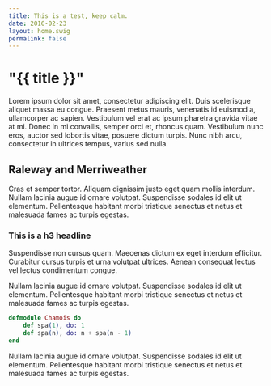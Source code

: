```yaml
---
title: This is a test, keep calm.
date: 2016-02-23
layout: home.swig
permalink: false
---
```


# "{{ title }}"

Lorem ipsum dolor sit amet, consectetur adipiscing elit. Duis scelerisque aliquet massa eu congue. Praesent metus mauris, venenatis id euismod a, ullamcorper ac sapien. Vestibulum vel erat ac ipsum pharetra gravida vitae at mi. Donec in mi convallis, semper orci et, rhoncus quam. Vestibulum nunc eros, auctor sed lobortis vitae, posuere dictum turpis. Nunc nibh arcu, consectetur in ultrices tempus, varius sed nulla.

## Raleway and Merriweather

Cras et semper tortor. Aliquam dignissim justo eget quam mollis interdum. Nullam lacinia augue id ornare volutpat. Suspendisse sodales id elit ut elementum. Pellentesque habitant morbi tristique senectus et netus et malesuada fames ac turpis egestas.

### This is a h3 headline

Suspendisse non cursus quam. Maecenas dictum ex eget interdum efficitur. Curabitur cursus turpis et urna volutpat ultrices. Aenean consequat lectus vel lectus condimentum congue.

Nullam lacinia augue id ornare volutpat. Suspendisse sodales id elit ut elementum. Pellentesque habitant morbi tristique senectus et netus et malesuada fames ac turpis egestas.

``` elixir
defmodule Chamois do
	def spa(1), do: 1
	def spa(n), do: n + spa(n - 1)
end
```

Nullam lacinia augue id ornare volutpat. Suspendisse sodales id elit ut elementum. Pellentesque habitant morbi tristique senectus et netus et malesuada fames ac turpis egestas.
